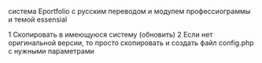 система Eportfolio с русским переводом 
и модулем профессиограммы
и темой essensial

1 Скопировать в имеющуюся систему (обновить)
2 Если нет оригинальной версии, то просто скопировать и создать файл config.php с нужными параметрами
